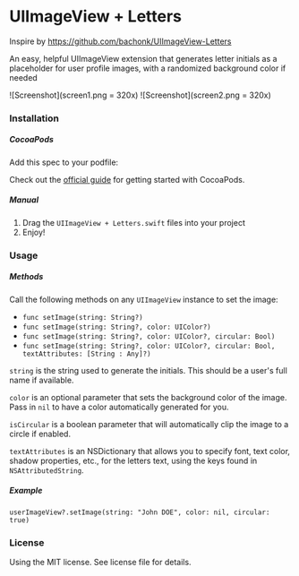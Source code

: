 UIImageView + Letters
=====================

Inspire by https://github.com/bachonk/UIImageView-Letters

An easy, helpful UIImageView extension that generates letter initials as a placeholder for user profile images, with a randomized background color if needed

![Screenshot](screen1.png = 320x)
![Screenshot](screen2.png = 320x)

### Installation

##### CocoaPods

Add this spec to your podfile:


Check out the [official guide](http://guides.cocoapods.org/using/index.html) for getting started with CocoaPods.

##### Manual

1. Drag the `UIImageView + Letters.swift` files into your project
2. Enjoy!

### Usage

##### Methods

Call the following methods on any `UIImageView` instance to set the image:

+ `func setImage(string: String?)`
+ `func setImage(string: String?, color: UIColor?)`
+ `func setImage(string: String?, color: UIColor?, circular: Bool)`
+ `func setImage(string: String?, color: UIColor?, circular: Bool, textAttributes: [String : Any]?)`

`string` is the string used to generate the initials. This should be a user's full name if available.

`color` is an optional parameter that sets the background color of the image. Pass in `nil` to have a color automatically generated for you.

`isCircular` is a boolean parameter that will automatically clip the image to a circle if enabled.

`textAttributes` is an NSDictionary that allows you to specify font, text color, shadow properties, etc., for the letters text, using the keys found in `NSAttributedString`.

##### Example

```
userImageView?.setImage(string: "John DOE", color: nil, circular: true)
```

### License

Using the MIT license. See license file for details.
